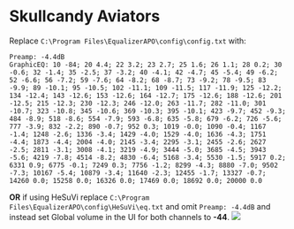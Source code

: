 # Skullcandy Aviators
Replace `C:\Program Files\EqualizerAPO\config\config.txt` with:
```
Preamp: -4.4dB
GraphicEQ: 10 -84; 20 4.4; 22 3.2; 23 2.7; 25 1.6; 26 1.1; 28 0.2; 30 -0.6; 32 -1.4; 35 -2.5; 37 -3.2; 40 -4.1; 42 -4.7; 45 -5.4; 49 -6.2; 52 -6.6; 56 -7.2; 59 -7.6; 64 -8.2; 68 -8.7; 73 -9.2; 78 -9.5; 83 -9.9; 89 -10.1; 95 -10.5; 102 -11.1; 109 -11.5; 117 -11.9; 125 -12.2; 134 -12.4; 143 -12.6; 153 -12.6; 164 -12.7; 175 -12.6; 188 -12.6; 201 -12.5; 215 -12.3; 230 -12.3; 246 -12.0; 263 -11.7; 282 -11.0; 301 -10.7; 323 -10.8; 345 -10.6; 369 -10.3; 395 -10.1; 423 -9.7; 452 -9.3; 484 -8.9; 518 -8.6; 554 -7.9; 593 -6.8; 635 -5.8; 679 -6.2; 726 -5.6; 777 -3.9; 832 -2.2; 890 -0.7; 952 0.3; 1019 -0.0; 1090 -0.4; 1167 -1.4; 1248 -2.6; 1336 -3.4; 1429 -4.0; 1529 -4.0; 1636 -4.3; 1751 -4.4; 1873 -4.4; 2004 -4.0; 2145 -3.4; 2295 -3.1; 2455 -2.6; 2627 -2.5; 2811 -3.1; 3008 -4.1; 3219 -4.9; 3444 -5.0; 3685 -4.5; 3943 -5.6; 4219 -7.8; 4514 -8.2; 4830 -6.4; 5168 -3.4; 5530 -1.5; 5917 0.2; 6331 0.9; 6775 -0.1; 7249 0.3; 7756 -1.2; 8299 -4.3; 8880 -7.0; 9502 -7.3; 10167 -5.4; 10879 -3.4; 11640 -2.3; 12455 -1.7; 13327 -0.7; 14260 0.0; 15258 0.0; 16326 0.0; 17469 0.0; 18692 0.0; 20000 0.0
```
**OR** if using HeSuVi replace `C:\Program Files\EqualizerAPO\config\HeSuVi\eq.txt` and omit `Preamp: -4.4dB` and instead set Global volume in the UI for both channels to **-44**.
![](https://raw.githubusercontent.com/jaakkopasanen/AutoEq/master/results/Headphone.com/headphoncecom/onear/Skullcandy%20Aviators/Skullcandy%20Aviators.png)